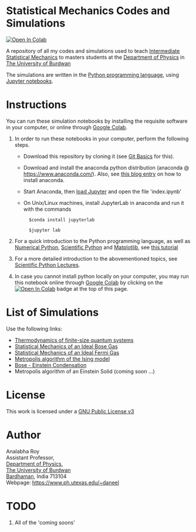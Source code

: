 <!--- This file is just a copypasta of the first cell in 'index.ipynb' -->
<!--- DO NOT make manual changes to the code below. Simply sync it to the first cell of 'index.ipynb' by copy-paste -->
<!--- So that github renders the content therein automatically when browsing this repository -->

Statistical Mechanics Codes and Simulations
============================================

[![Open In Colab](https://colab.research.google.com/assets/colab-badge.svg)](https://colab.research.google.com/github/hariseldon99/StatMechCodes/blob/master/index.ipynb)


A repository of all my codes and simulations used to teach [Intermediate Statistical Mechanics](https://bit.ly/mphys0401) to masters students at the 
[Department of Physics](https://sites.google.com/a/phys.buruniv.ac.in/physics/) in [The University of Burdwan](https://www.buruniv.ac.in/)

The simulations are written in the [Python programming language](https://www.python.org/about/gettingstarted/), using [Jupyter notebooks](https://jupyter.org/).

Instructions
=========================
You can run these simulation notebooks by installing the requisite software in your computer, or online through [Google Colab](https://colab.research.google.com/).


1. In order to run these notebooks in your computer, perform the following steps.
    * Download this repository by cloning it (see [Git Basics](https://git-scm.com/book/en/v2/Git-Basics-Getting-a-Git-Repository)  for this).
    * Download and install the anaconda python distribution (anaconda @ https://www.anaconda.com/). Also, see [this blog entry](https://fangohr.github.io/blog/installation-of-python-spyder-numpy-sympy-scipy-pytest-matplotlib-via-anaconda.html) on how to install anaconda.
    * Start Anaconda, then [load Jupyter](https://docs.anaconda.com/anaconda/user-guide/getting-started/#run-python-in-a-jupyter-notebook) and open the file 'index.ipynb' 
    * On Unix/Linux machines, install JupyterLab in anaconda and run it with the commands
    
            $conda install jupyterlab
            
            $jupyter lab
            
            
2. For a quick introduction to the Python programming language, as well as [Numerical Python](https://numpy.org), [Scientific Python](https://scipy.org) and [Matplotlib](https://matplotlib.org), see [this tutorial](https://cs231n.github.io/python-numpy-tutorial/)

3. For a more detailed introduction to the abovementioned topics, see [Scientific Python Lectures](https://github.com/jrjohansson/scientific-python-lectures).

4. In case you cannot install python locally on your computer, you may run this notebook online through [Google Colab](https://colab.research.google.com/) by clicking on the [![Open In Colab](https://colab.research.google.com/assets/colab-badge.svg)](https://colab.research.google.com/github/hariseldon99/StatMechCodes/blob/master/index.ipynb) badge at the top of this page. 

List of Simulations
=========================

Use the following links:


* [Thermodynamics of finite-size quantum systems](FinSize_Therm.ipynb)
* [Statistical Mechanics of an Ideal Bose Gas](BoseGas_ChemPot.ipynb)
* [Statistical Mechanics of an Ideal Fermi Gas](FermiGas_ChemPot.ipynb)
* [Metropolis algorithm of the Ising model](Metrop_Ising.ipynb)
* [Bose - Einstein Condensation](BEC_Trap.ipynb)
* Metropolis algorithm of an Einstein Solid (coming soon ...)



License
=======

This work is licensed under a [GNU Public License v3](LICENSE)



Author
=======

Analabha Roy  
Assistant Professor,  
[Department of Physics](https://sites.google.com/a/phys.buruniv.ac.in/physics/),  
[The University of Burdwan](https://www.buruniv.ac.in/)  
[Bardhaman](https://en.wikivoyage.org/wiki/Bardhaman), India 713104  
Webpage: https://www.ph.utexas.edu/~daneel

TODO
=======

1. All of the 'coming soons'